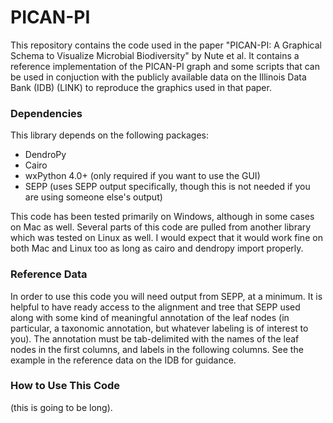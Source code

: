 # PICAN-PI

This repository contains the code used in the paper "PICAN-PI: A Graphical Schema to Visualize Microbial Biodiversity" by Nute et al. It contains a reference implementation of the PICAN-PI graph and some scripts that can be used in conjuction with the publicly available data on the Illinois Data Bank (IDB) (LINK) to reproduce the graphics used in that paper.


### Dependencies
This library depends on the following packages:
- DendroPy
- Cairo
- wxPython 4.0+ (only required if you want to use the GUI)
- SEPP (uses SEPP output specifically, though this is not needed if you are using someone else's output)

This code has been tested primarily on Windows, although in some cases on Mac as well. Several parts of this code are pulled from another library which was tested on Linux as well. I would expect that it would work fine on both Mac and Linux too as long as cairo and dendropy import properly.

### Reference Data
In order to use this code you will need output from SEPP, at a minimum. It is helpful to have ready access to the alignment and tree that SEPP used along with some kind of meaningful annotation of the leaf nodes (in particular, a taxonomic annotation, but whatever labeling is of interest to you). The annotation must be tab-delimited with the names of the leaf nodes in the first columns, and labels in the following columns. See the example in the reference data on the IDB for guidance.

### How to Use This Code
(this is going to be long).
